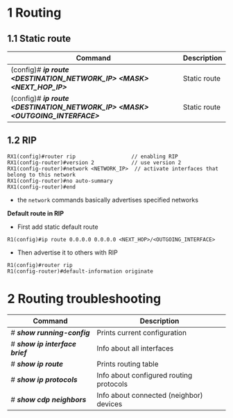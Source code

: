 # 1	Routing
## 1.1	Static route
| Command | Description |
| ---------- | ---------- |
| (config)# ***ip route <DESTINATION_NETWORK_IP> \<MASK> <NEXT_HOP_IP>*** | Static route |
| (config)# ***ip route <DESTINATION_NETWORK_IP> \<MASK> <OUTGOING_INTERFACE>*** | Static route |

## 1.2	RIP
```
RX1(config)#router rip  				// enabling RIP
RX1(config-router)#version 2  			// use version 2
RX1(config-router)#network <NETWORK_IP>  // activate interfaces that belong to this network
RX1(config-router)#no auto-summary  
RX1(config-router)#end
```

- the `network` commands basically advertises specified networks

**Default route in RIP**
- First add static default route
```
R1(config)#ip route 0.0.0.0 0.0.0.0 <NEXT_HOP>/<OUTGOING_INTERFACE>
```

- Then advertise it to others with RIP
```
R1(config)#router rip
R1(config-router)#default-information originate 
```



# 2	Routing troubleshooting
| Command | Description |
| -----------| -----------|
| # ***show running-config*** | Prints current configuration |
| # ***show ip interface brief*** | Info about all interfaces |
| # ***show ip route*** | Prints routing table |
| # ***show ip protocols*** | Info about configured routing protocols |
| # ***show cdp neighbors*** | Info about connected (neighbor) devices |


